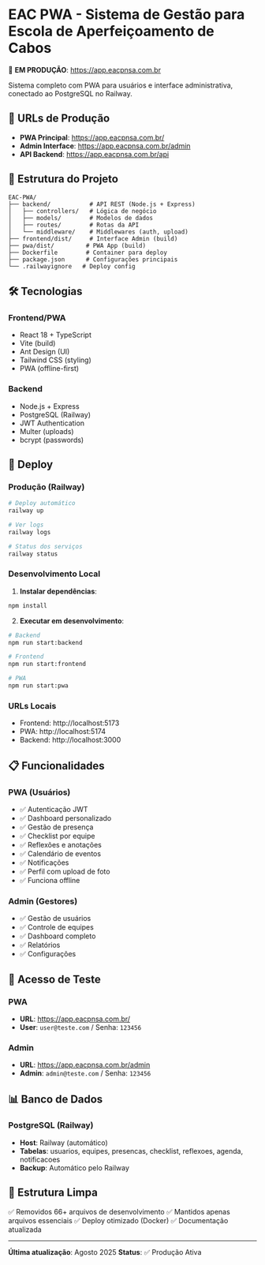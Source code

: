 # EAC PWA - Sistema de Gestão para Escola de Aperfeiçoamento de Cabos

🚀 **EM PRODUÇÃO**: https://app.eacpnsa.com.br

Sistema completo com PWA para usuários e interface administrativa, conectado ao PostgreSQL no Railway.

## 🎯 URLs de Produção

- **PWA Principal**: https://app.eacpnsa.com.br/
- **Admin Interface**: https://app.eacpnsa.com.br/admin
- **API Backend**: https://app.eacpnsa.com.br/api

## 📱 Estrutura do Projeto

```
EAC-PWA/
├── backend/           # API REST (Node.js + Express)
│   ├── controllers/   # Lógica de negócio
│   ├── models/        # Modelos de dados
│   ├── routes/        # Rotas da API
│   └── middleware/    # Middlewares (auth, upload)
├── frontend/dist/     # Interface Admin (build)
├── pwa/dist/         # PWA App (build)
├── Dockerfile        # Container para deploy
├── package.json      # Configurações principais
└── .railwayignore   # Deploy config
```

## 🛠️ Tecnologias

### Frontend/PWA
- React 18 + TypeScript
- Vite (build)
- Ant Design (UI)
- Tailwind CSS (styling)
- PWA (offline-first)

### Backend
- Node.js + Express
- PostgreSQL (Railway)
- JWT Authentication
- Multer (uploads)
- bcrypt (passwords)

## 🚀 Deploy

### Produção (Railway)
```bash
# Deploy automático
railway up

# Ver logs
railway logs

# Status dos serviços
railway status
```

### Desenvolvimento Local

1. **Instalar dependências**:
```bash
npm install
```

2. **Executar em desenvolvimento**:
```bash
# Backend
npm run start:backend

# Frontend
npm run start:frontend

# PWA
npm run start:pwa
```

### URLs Locais
- Frontend: http://localhost:5173
- PWA: http://localhost:5174
- Backend: http://localhost:3000

## 📋 Funcionalidades

### PWA (Usuários)
- ✅ Autenticação JWT
- ✅ Dashboard personalizado
- ✅ Gestão de presença
- ✅ Checklist por equipe
- ✅ Reflexões e anotações
- ✅ Calendário de eventos
- ✅ Notificações
- ✅ Perfil com upload de foto
- ✅ Funciona offline

### Admin (Gestores)
- ✅ Gestão de usuários
- ✅ Controle de equipes
- ✅ Dashboard completo
- ✅ Relatórios
- ✅ Configurações

## 🔐 Acesso de Teste

### PWA
- **URL**: https://app.eacpnsa.com.br/
- **User**: `user@teste.com` / Senha: `123456`

### Admin
- **URL**: https://app.eacpnsa.com.br/admin
- **Admin**: `admin@teste.com` / Senha: `123456`

## 📊 Banco de Dados

### PostgreSQL (Railway)
- **Host**: Railway (automático)
- **Tabelas**: usuarios, equipes, presencas, checklist, reflexoes, agenda, notificacoes
- **Backup**: Automático pelo Railway

## 🧹 Estrutura Limpa

✅ Removidos 66+ arquivos de desenvolvimento
✅ Mantidos apenas arquivos essenciais
✅ Deploy otimizado (Docker)
✅ Documentação atualizada

---

**Última atualização**: Agosto 2025
**Status**: ✅ Produção Ativa
